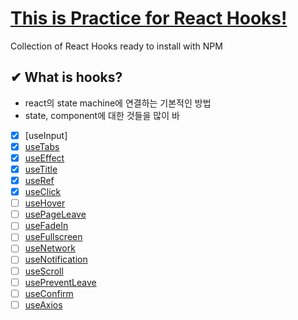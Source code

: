 # [This is Practice for React Hooks!](https://ko.legacy.reactjs.org/docs/hooks-intro.html)

Collection of React Hooks ready to install with NPM

## ✔ What is hooks?
- react의 state machine에 연결하는 기본적인 방법
- state, component에 대한 것들을 많이 바

- [x] [useInput]
- [x] [useTabs](/Studying_React_Hooks/studying-hooks/src/useTabs.js)
- [x] [useEffect](/Studying_React_Hooks/studying-hooks/src/useEffect.js)
- [x] [useTitle](/Studying_React_Hooks/studying-hooks/src/useTitle.js)
- [x] [useRef](/Studying_React_Hooks/studying-hooks/src/useRef.js)
- [x] [useClick]()
- [ ] [useHover]()
- [ ] [usePageLeave]()
- [ ] [useFadeIn]()
- [ ] [useFullscreen]()
- [ ] [useNetwork]()
- [ ] [useNotification]()
- [ ] [useScroll]()
- [ ] [usePreventLeave]()
- [ ] [useConfirm]()
- [ ] [useAxios]()